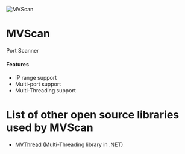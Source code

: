 ![MVScan](https://s24.picofile.com/file/8451246626/mvscan.png)

# MVScan
Port Scanner

#### Features
- IP range support
- Multi-port support
- Multi-Threading support

# List of other open source libraries used by MVScan
- [MVThread](https://github.com/SoheilMV/MVThread) (Multi-Threading library in .NET)
